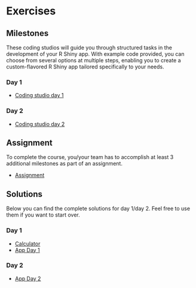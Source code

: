 # Exercises

## Milestones

These coding studios will guide you through structured tasks in the development of your R Shiny app. With example code provided, you can choose from several options at multiple steps, enabling you to create a custom-flavored R Shiny app tailored specifically to your needs.

### Day 1

- <a href="slides/03_Milestones_day1.html" target="_blank">Coding studio day 1</a>

### Day 2

- <a href="slides/04_Milestones_day2.html" target="_blank">Coding studio day 2</a>

## Assignment

To complete the course, you/your team has to accomplish at least 3 additional milestones as part of an assignment.

- <a href="slides/06_Milestones_Assignment.html" target="_blank">Assignment</a>


## Solutions

Below you can find the complete solutions for day 1/day 2. Feel free to use them if you want to start over.

### Day 1

- <a href="R_code/solutions/02_calculator_reactive.R" target="_blank">Calculator</a>
- <a href="R_code/solutions/03_day1.R" target="_blank">App Day 1</a>

### Day 2

- <a href="R_code/solutions/09_brush_zoom.R" target="_blank">App Day 2</a>